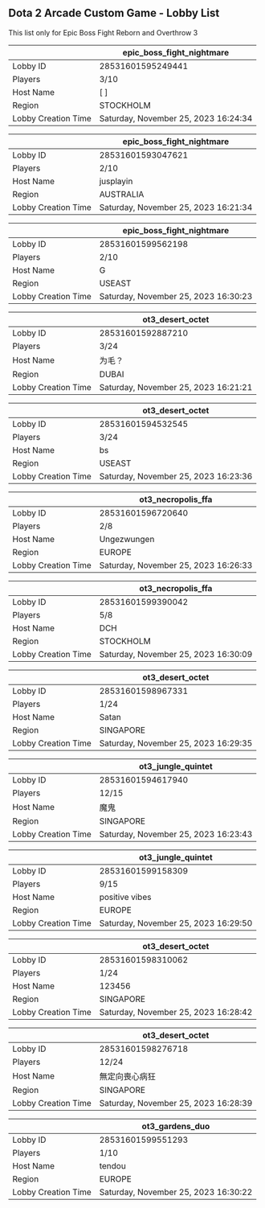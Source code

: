 ## Dota 2 Arcade Custom Game - Lobby List

This list only for Epic Boss Fight Reborn and Overthrow 3

|  | epic_boss_fight_nightmare |
| ------ | ------ |
| Lobby ID | 28531601595249441 |
| Players | 3/10 |
| Host Name | [                         ] |
| Region | STOCKHOLM |
| Lobby Creation Time | Saturday, November 25, 2023 16:24:34 |


|  | epic_boss_fight_nightmare |
| ------ | ------ |
| Lobby ID | 28531601593047621 |
| Players | 2/10 |
| Host Name | jusplayin |
| Region | AUSTRALIA |
| Lobby Creation Time | Saturday, November 25, 2023 16:21:34 |


|  | epic_boss_fight_nightmare |
| ------ | ------ |
| Lobby ID | 28531601599562198 |
| Players | 2/10 |
| Host Name | G |
| Region | USEAST |
| Lobby Creation Time | Saturday, November 25, 2023 16:30:23 |


|  | ot3_desert_octet |
| ------ | ------ |
| Lobby ID | 28531601592887210 |
| Players | 3/24 |
| Host Name | 为毛？ |
| Region | DUBAI |
| Lobby Creation Time | Saturday, November 25, 2023 16:21:21 |


|  | ot3_desert_octet |
| ------ | ------ |
| Lobby ID | 28531601594532545 |
| Players | 3/24 |
| Host Name | bs |
| Region | USEAST |
| Lobby Creation Time | Saturday, November 25, 2023 16:23:36 |


|  | ot3_necropolis_ffa |
| ------ | ------ |
| Lobby ID | 28531601596720640 |
| Players | 2/8 |
| Host Name | Ungezwungen |
| Region | EUROPE |
| Lobby Creation Time | Saturday, November 25, 2023 16:26:33 |


|  | ot3_necropolis_ffa |
| ------ | ------ |
| Lobby ID | 28531601599390042 |
| Players | 5/8 |
| Host Name | DCH |
| Region | STOCKHOLM |
| Lobby Creation Time | Saturday, November 25, 2023 16:30:09 |


|  | ot3_desert_octet |
| ------ | ------ |
| Lobby ID | 28531601598967331 |
| Players | 1/24 |
| Host Name | Satan |
| Region | SINGAPORE |
| Lobby Creation Time | Saturday, November 25, 2023 16:29:35 |


|  | ot3_jungle_quintet |
| ------ | ------ |
| Lobby ID | 28531601594617940 |
| Players | 12/15 |
| Host Name | 魔鬼 |
| Region | SINGAPORE |
| Lobby Creation Time | Saturday, November 25, 2023 16:23:43 |


|  | ot3_jungle_quintet |
| ------ | ------ |
| Lobby ID | 28531601599158309 |
| Players | 9/15 |
| Host Name | positive vibes |
| Region | EUROPE |
| Lobby Creation Time | Saturday, November 25, 2023 16:29:50 |


|  | ot3_desert_octet |
| ------ | ------ |
| Lobby ID | 28531601598310062 |
| Players | 1/24 |
| Host Name | 123456 |
| Region | SINGAPORE |
| Lobby Creation Time | Saturday, November 25, 2023 16:28:42 |


|  | ot3_desert_octet |
| ------ | ------ |
| Lobby ID | 28531601598276718 |
| Players | 12/24 |
| Host Name | 無定向喪心病狂 |
| Region | SINGAPORE |
| Lobby Creation Time | Saturday, November 25, 2023 16:28:39 |


|  | ot3_gardens_duo |
| ------ | ------ |
| Lobby ID | 28531601599551293 |
| Players | 1/10 |
| Host Name | tendou |
| Region | EUROPE |
| Lobby Creation Time | Saturday, November 25, 2023 16:30:22 |


